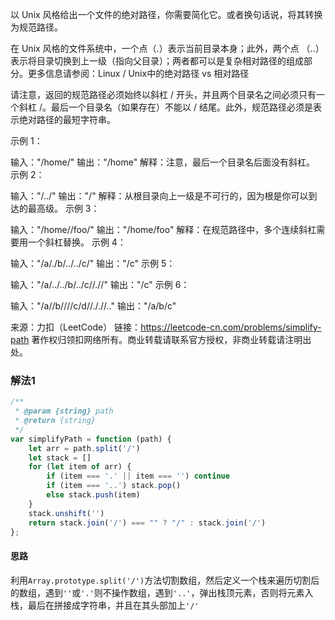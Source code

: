 以 Unix 风格给出一个文件的绝对路径，你需要简化它。或者换句话说，将其转换为规范路径。

在 Unix 风格的文件系统中，一个点（.）表示当前目录本身；此外，两个点 （..） 表示将目录切换到上一级（指向父目录）；两者都可以是复杂相对路径的组成部分。更多信息请参阅：Linux / Unix中的绝对路径 vs 相对路径

请注意，返回的规范路径必须始终以斜杠 / 开头，并且两个目录名之间必须只有一个斜杠 /。最后一个目录名（如果存在）不能以 / 结尾。此外，规范路径必须是表示绝对路径的最短字符串。

 

示例 1：

输入："/home/"
输出："/home"
解释：注意，最后一个目录名后面没有斜杠。
示例 2：

输入："/../"
输出："/"
解释：从根目录向上一级是不可行的，因为根是你可以到达的最高级。
示例 3：

输入："/home//foo/"
输出："/home/foo"
解释：在规范路径中，多个连续斜杠需要用一个斜杠替换。
示例 4：

输入："/a/./b/../../c/"
输出："/c"
示例 5：

输入："/a/../../b/../c//.//"
输出："/c"
示例 6：

输入："/a//b////c/d//././/.."
输出："/a/b/c"

来源：力扣（LeetCode）
链接：https://leetcode-cn.com/problems/simplify-path
著作权归领扣网络所有。商业转载请联系官方授权，非商业转载请注明出处。

### 解法1

```js
/**
 * @param {string} path
 * @return {string}
 */
var simplifyPath = function (path) {
    let arr = path.split('/')
    let stack = []
    for (let item of arr) {
        if (item === '.' || item === '') continue
        if (item === '..') stack.pop()
        else stack.push(item)
    }
    stack.unshift('')
    return stack.join('/') === "" ? "/" : stack.join('/')
};
```

#### 思路

利用`Array.prototype.split('/')`方法切割数组，然后定义一个栈来遍历切割后的数组，遇到`''`或`'.'`则不操作数组，遇到`'..'`，弹出栈顶元素，否则将元素入栈，最后在拼接成字符串，并且在其头部加上`'/'`